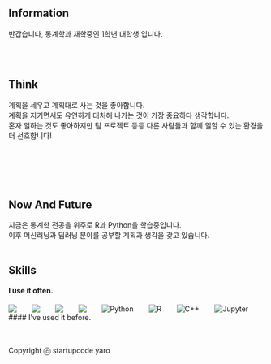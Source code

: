 ## Information
반갑습니다, 통계학과 재학중인 1학년 대학생 입니다. <br />


<br />
<br />

## Think
계획을 세우고 계획대로 사는 것을 좋아합니다. <br />
계획을 지키면서도 유연하게 대처해 나가는 것이 가장 중요하다 생각합니다.<br />
혼자 일하는 것도 좋아하지만 팀 프로젝트 등등 다른 사람들과 함께 일할 수 있는 환경을 더 선호합니다! <br /> 
<br />
<br />
<br />
<br />
<br />

## Now And Future
지금은 통계학 전공을 위주로 R과 Python을 학습중입니다. <br />
이후 머신러닝과 딥러닝 분야를 공부할 계획과 생각을 갖고 있습니다.<br />
<br />
## Skills
#### I use it often.
<div style="display:flex;gap:30px;flex-wrap:wrap;">
  <img src="https://img.shields.io/badge/Pytorch-EE4C2C?style=for-the-badge&logo=Pytorch&logoColor=black">
  <img src="https://img.shields.io/badge/js-F7DF1E?style=for-the-badge&logo=javascript&logoColor=black">
  <img src="https://img.shields.io/badge/express-61DAFB?style=for-the-badge&logo=express&logoColor=black">
  <img src="https://img.shields.io/badge/MySQL-4479A1?style=for-the-badge&logo=mysql&logoColor=white">
  <img alt="Python" src ="https://img.shields.io/badge/Python-3776AB.svg?&style=for-the-badge&logo=Python&logoColor=skyblue"/>
  <img alt="R" src ="https://img.shields.io/badge/R-orange.svg?&style=for-the-badge&logo=R&logoColor=#276DC3"/>
  <img alt="C++" src ="https://img.shields.io/badge/C++-black.svg?&style=for-the-badge&logo=C++&logoColor=#276DC3"/>
  <img alt="Jupyter" src ="https://img.shields.io/badge/Jupyter-F37626.svg?&style=for-the-badge&logo=Jupyter&logoColor=white"/>
</div>
#### I've used it before.

</div>
<br />
<br />
<br />

Copyright ⓒ startupcode yaro